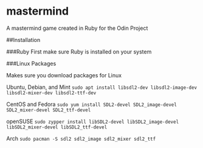 # mastermind

A mastermind game created in Ruby for the Odin Project

##Installation

###Ruby
First make sure Ruby is installed on your system


###Linux Packages

Makes sure you download packages for Linux

Ubuntu, Debian, and Mint
`sudo apt install libsdl2-dev libsdl2-image-dev libsdl2-mixer-dev libsdl2-ttf-dev`

CentOS and Fedora
`sudo yum install SDL2-devel SDL2_image-devel SDL2_mixer-devel SDL2_ttf-devel`

openSUSE
`sudo zypper install libSDL2-devel libSDL2_image-devel libSDL2_mixer-devel libSDL2_ttf-devel`

Arch
`sudo pacman -S sdl2 sdl2_image sdl2_mixer sdl2_ttf`